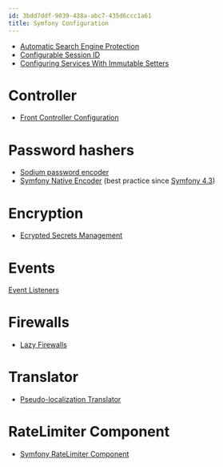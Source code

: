 ```yaml
---
id: 3bdd7ddf-9039-438a-abc7-435d6ccc1a61
title: Symfony Configuration
---
```


-   [Automatic Search Engine
    Protection](20201112124832-automatic_search_engine_protection)
-   [Configurable Session ID](20201112125413-configurable_session_id)
-   [Configuring Services With Immutable
    Setters](20201112131310-configuring_services_with_immutable_setters)

# Controller

-   [Front Controller
    Configuration](20201117114443-front_controller_configuration)

# Password hashers

-   [Sodium password encoder](20201112133736-sodium_password_encoder)
-   [Symfony Native Encoder](20201112135851-symfony_native_encoder)
    (best practice since [Symfony 4.3](20201112120118-symfony_4_3))

# Encryption

-   [Ecrypted Secrets
    Management](20201113174444-ecrypted_secrets_management)

# Events

[Event Listeners](20201113175527-event_listeners)

# Firewalls

-   [Lazy Firewalls](20201113183038-lazy_firewalls)

# Translator

-   [Pseudo-localization
    Translator](20201117100112-pseudo_localization_translator)

# RateLimiter Component

-   [Symfony RateLimiter
    Component](20201117113404-symfony_ratelimiter_component)
